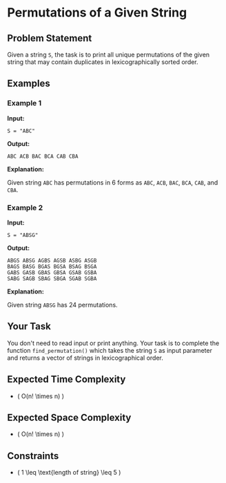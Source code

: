# Permutations of a Given String

## Problem Statement

Given a string `S`, the task is to print all unique permutations of the given string that may contain duplicates in lexicographically sorted order.

## Examples

### Example 1

**Input:**

```text
S = "ABC"
```

**Output:**

```text
ABC ACB BAC BCA CAB CBA
```

**Explanation:**

Given string `ABC` has permutations in 6 forms as `ABC`, `ACB`, `BAC`, `BCA`, `CAB`, and `CBA`.

### Example 2

**Input:**

```text
S = "ABSG"
```

**Output:**

```text
ABGS ABSG AGBS AGSB ASBG ASGB 
BAGS BASG BGAS BGSA BSAG BSGA 
GABS GASB GBAS GBSA GSAB GSBA 
SABG SAGB SBAG SBGA SGAB SGBA
```

**Explanation:**

Given string `ABSG` has 24 permutations.

## Your Task

You don't need to read input or print anything. Your task is to complete the function `find_permutation()` which takes the string `S` as input parameter and returns a vector of strings in lexicographical order.

## Expected Time Complexity

- \( O(n! \times n) \)

## Expected Space Complexity

- \( O(n! \times n) \)

## Constraints

- \( 1 \leq \text{length of string} \leq 5 \)
